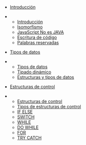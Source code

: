 -   
    [Introducción](./introduccion.html) <i></i>
-   
    -   [Introducción](#introducci&oacute;n)
    -   [Isomorfismo](#isomorfismo)
    -   [JavaScript No es JAVA](#javascript-no-es-java)
    -   [Escritura de código](#escritura-de-c&oacute;digo)
    -   [Palabras reservadas](#palabras-reservadas)


-   
    [Tipos de datos](./tipos-datos.html) <i></i>
-
    -   [Tipos de datos](#tipos-de-datos)
    -   [Tipado dinámico](#tipado-din&aacute;mico)
    -   [Estructuras y tipos de datos](#estructuras-y-tipos-de-datos)


-   
    [Estructuras de control](./estructuras-control.html) <i></i>
-
    -   [Estructuras de control](#estructuras-de-control)
    -   [Tipos de estructuras de control](#tipos-de-estructuras-de-control)
    -   [IF ELSE](#estructura-de-control-if-else)
    -   [SWITCH](#estructura-de-control-switch)
    -   [WHILE](#estructura-de-control-while)
    -   [DO WHILE](#estructura-de-control-do-while)
    -   [FOR](#estructura-de-control-for)
    -   [TRY CATCH](#estructura-de-control-de-errores-try-catch)
